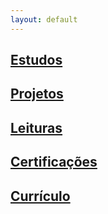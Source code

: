 ```yaml
---
layout: default
---
```


## [Estudos](./)
## [Projetos](./)
## [Leituras](./Leituras/Python/Curso_Intensivo_Python)
## [Certificações](./)
## [Currículo](./)
